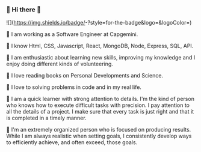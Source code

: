 ### 🌼  Hi there 🌼

![<Badge Name>](https://img.shields.io/badge/<Badge Text>-<Background Color>?style=for-the-badge&logo=<Icon Name>&logoColor=<Logo Color>)

🌼  I am working as a Software Engineer at Capgemini. 

🌼  I know Html, CSS, Javascript, React, MongoDB, Node, Express, SQL, API.

🌼  I am enthusiastic about learning new skills, improving my knowledge and I enjoy doing different kinds of volunteering.

🌼  I love reading books on Personal Developments and Science.

🌼  I love to solving problems in code and in my real life.

🌼  I am a quick learner with strong attention to details.
    I'm the kind of person who knows how to execute difficult tasks with precision. 
    I pay attention to all the details of a project. 
    I make sure that every task is just right and that it is completed in a timely manner.

🌼  I'm an extremely organized person who is focused on producing results.
    While I am always realistic when setting goals, I consistently develop ways to efficiently achieve, and often exceed, those goals.

<!--
**ellietms/ellietms** is a ✨ _special_ ✨ repository because its `README.md` (this file) appears on your GitHub profile.

Here are some ideas to get you started:

- 🔭 I’m currently working on ...
- 🌱 I’m currently learning ...
- 👯 I’m looking to collaborate on ...
- 🤔 I’m looking for help with ...
- 💬 Ask me about ...
- 📫 How to reach me: ...
- 😄 Pronouns: ...
- ⚡ Fun fact: ...
-->
